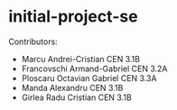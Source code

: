 # initial-project-se
Contributors:
- Marcu Andrei-Cristian CEN 3.1B
- Francovschi Armand-Gabriel CEN 3.2A
- Ploscaru Octavian Gabriel CEN 3.3A
- Manda Alexandru CEN 3.1B
- Girlea Radu Cristian CEN 3.1B
